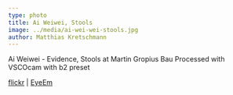 ```yaml
---
type: photo
title: Ai Weiwei, Stools
image: ../media/ai-wei-wei-stools.jpg
author: Matthias Kretschmann
---
```


Ai Weiwei - Evidence, Stools at Martin Gropius Bau
Processed with VSCOcam with b2 preset

[flickr](https://www.flickr.com/photos/krema/14016811365/) | [EyeEm](http://www.eyeem.com/p/35839008)
